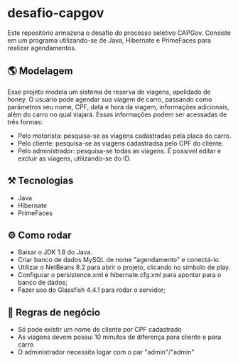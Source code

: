 # desafio-capgov

Este repositório armazena o desafio do processo seletivo CAPGov. Consiste em um programa utilizando-se de Java, Hibernate e PrimeFaces para realizar agendamentos.

## 🌎 Modelagem 
Esse projeto modela um sistema de reserva de viagens, apelidado de honey. O usuário pode agendar sua viagem de carro, passando como parâmetros seu nome, CPF, data e hora da viagem, informações adicionais, além do carro no qual viajará. Essas informações podem ser acessadas de três formas:
- Pelo motorista: pesquisa-se as viagens cadastradas pela placa do carro.
- Pelo cliente: pesquisa-se as viagens cadastradsa pelo CPF do cliente.
- Pelo administrador: pesquisa-se todas as viagens. É possível editar e excluir as viagens, utilizando-se do ID.

## ⚒ Tecnologias
- Java 
- Hibernate
- PrimeFaces

## ⚙ Como rodar
- Baixar o JDK 1.8 do Java.
- Criar banco de dados MySQL de nome "agendamento" e conectá-lo.
- Utilizar o NetBeans 8.2 para abrir o projeto, clicando no símbolo de play.
- Configurar o persistence.xml e hibernate.cfg.xml para apontar para o banco de dados;
- Fazer uso do Glassfish 4.4.1 para rodar o servidor;

## 📝 Regras de negócio
- Só pode existir um nome de cliente por CPF cadastrado
- As viagens devem possui 10 minutos de diferença para cliente e para carro
- O administrador necessita logar com o par "admin"/"admin"